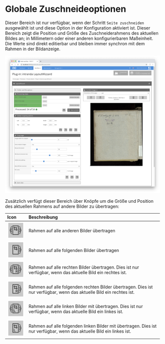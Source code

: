 # Globale Zuschneideoptionen

Dieser Bereich ist nur verfügbar, wenn der Schritt `Seite zuschneiden` ausgewählt ist und diese Option in der Konfiguration aktiviert ist. Dieser Bereich zeigt die Position und Größe des Zuschneiderahmens des aktuellen Bildes an; in Millimetern oder einer anderen konfigurierbaren Maßeinheit. Die Werte sind direkt editierbar und bleiben immer synchron mit dem Rahmen in der Bildanzeige.

![Globale Zuschneideoptionen mit den zugeh&#xF6;rigen Optionen](../../../../.gitbook/assets/layoutwizzard_07.png)

Zusätzlich verfügt dieser Bereich über Knöpfe um die Größe und Position des aktuellen Rahmens auf andere Bilder zu übertragen:

| Icon | Beschreibung |
| :--- | :--- |
| ![](../../../../.gitbook/assets/layoutwizzard_30.png)  | Rahmen auf alle anderen Bilder übertragen |
| ![](../../../../.gitbook/assets/layoutwizzard_31.png)  | Rahmen auf alle folgenden Bilder übertragen |
| ![](../../../../.gitbook/assets/layoutwizzard_41.png)  | Rahmen auf alle rechten Bilder übertragen. Dies ist nur verfügbar, wenn das aktuelle Bild ein rechtes ist. |
| ![](../../../../.gitbook/assets/layoutwizzard_42.png)  | Rahmen auf alle folgenden rechten Bilder übertragen. Dies ist nur verfügbar, wenn das aktuelle Bild ein rechtes ist. |
| ![](../../../../.gitbook/assets/layoutwizzard_32.png)  | Rahmen auf alle linken Bilder mit übertragen. Dies ist nur verfügbar, wenn das aktuelle Bild ein linkes ist. |
| ![](../../../../.gitbook/assets/layoutwizzard_33.png)  | Rahmen auf alle folgenden linken Bilder mit übertragen. Dies ist nur verfügbar, wenn das aktuelle Bild ein linkes ist. |

